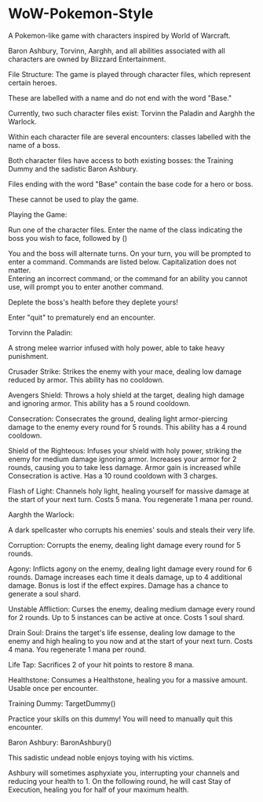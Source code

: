 ﻿# WoW-Pokemon-Style

A Pokemon-like game with characters inspired by World of Warcraft.

Baron Ashbury, Torvinn, Aarghh, and all abilities associated with all characters are owned by Blizzard Entertainment.

File Structure:
The game is played through character files, which represent certain heroes.

These are labelled with a name and do not end with the word "Base."

Currently, two such character files exist: Torvinn the Paladin and Aarghh the Warlock.

Within each character file are several encounters: classes labelled with the name of a boss.

Both character files have access to both existing bosses: the Training Dummy and the sadistic Baron Ashbury.

Files ending with the word "Base" contain the base code for a hero or boss.

These cannot be used to play the game.

Playing the Game:

Run one of the character files.  Enter the name of the class indicating the boss you wish to face, followed by ()

You and the boss will alternate turns.  On your turn, you will be prompted to enter a command.  Commands are listed below.  Capitalization does not matter.  
Entering an incorrect command, or the command for an ability you cannot use, will prompt you to enter another command.

Deplete the boss's health before they deplete yours!

Enter "quit" to prematurely end an encounter.

Torvinn the Paladin:

A strong melee warrior infused with holy power, able to take heavy punishment.

Crusader Strike: Strikes the enemy with your mace, dealing low damage reduced by armor.  This ability has no cooldown.

Avengers Shield: Throws a holy shield at the target, dealing high damage and ignoring armor.  This ability has a 5 round cooldown.

Consecration: Consecrates the ground, dealing light armor-piercing damage to the enemy every round for 5 rounds. This ability has a 4 round cooldown.

Shield of the Righteous: Infuses your shield with holy power, striking the enemy for medium damage ignoring armor.  Increases your armor for 2 rounds, causing you to take less damage. Armor gain is increased while Consecration is active.  Has a 10 round cooldown with 3 charges.

Flash of Light: Channels holy light, healing yourself for massive damage at the start of your next turn.  Costs 5 mana. You regenerate 1 mana per round.

Aarghh the Warlock:

A dark spellcaster who corrupts his enemies' souls and steals their very life.

Corruption: Corrupts the enemy, dealing light damage every round for 5 rounds. 

Agony: Inflicts agony on the enemy, dealing light damage every round for 6 rounds. Damage increases each time it deals damage, up to 4 additional damage.  Bonus is lost if the effect expires.  Damage has a chance to generate a soul shard.  

Unstable Affliction: Curses the enemy, dealing medium damage every round for 2 rounds.  Up to 5 instances can be active at once.  Costs 1 soul shard.

Drain Soul: Drains the target's life essense, dealing low damage to the enemy and high healing to you now and at the start of your next turn.  Costs 4 mana.  You regenerate 1 mana per round.

Life Tap: Sacrifices 2 of your hit points to restore 8 mana.

Healthstone: Consumes a Healthstone, healing you for a massive amount.  Usable once per encounter.

Training Dummy: TargetDummy()

Practice your skills on this dummy!  You will need to manually quit this encounter.

Baron Ashbury: BaronAshbury()

This sadistic undead noble enjoys toying with his victims.

Ashbury will sometimes asphyxiate you, interrupting your channels and reducing your health to 1.  On the following round, he will cast Stay of Execution, healing you for half of your maximum health.
